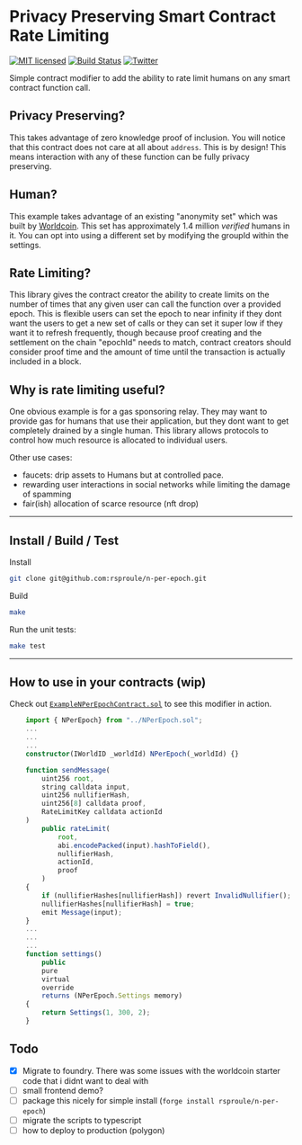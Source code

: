 [licence-badge]: https://img.shields.io/github/license/rsproule/n-per-epoch?color=blue
[licence-url]: https://github.com/rsproule/n-per-epoch/blob/main/LICENSE
[actions-badge]: https://github.com/rsproule/n-per-epoch/actions/workflows/test.yml/badge.svg
[actions-url]: https://github.com/rsproule/n-per-epoch/actions/workflows/test.yml
[twitter-badge]: https://img.shields.io/twitter/follow/sproule_
[twitter-url]: https://twitter.com/sproule_
[examples]: https://github.com/rsproule/n-per-epoch/tree/main/examples
[local-example-url]: src/test/ExampleNPerEpochContract.sol
[worldid-docs]: https://docs.worldcoin.org/

# Privacy Preserving Smart Contract Rate Limiting

[![MIT licensed][licence-badge]][licence-url]
[![Build Status][actions-badge]][actions-url]
[![Twitter][twitter-badge]][twitter-url]

Simple contract modifier to add the ability to rate limit humans on any smart contract function call.

## Privacy Preserving?

This takes advantage of zero knowledge proof of inclusion. You will notice that this contract does not care at all
about `address`. This is by design! This means interaction with any of these function can be fully privacy preserving.

## Human?

This example takes advantage of an existing "anonymity set" which was built by [Worldcoin][worldid-docs]. This set has
approximately 1.4 million _verified_ humans in it. You can opt into using a different set by modifying the groupId
within the settings.

## Rate Limiting?

This library gives the contract creator the ability to create limits on the number of times that any given user can
call the function over a provided epoch. This is flexible users can set the epoch to near infinity if they dont want
the users to get a new set of calls or they can set it super low if they want it to refresh frequently, though because
proof creating and the settlement on the chain "epochId" needs to match, contract creators should consider proof time and
the amount of time until the transaction is actually included in a block.

## Why is rate limiting useful?

One obvious example is for a gas sponsoring relay. They may want to provide gas for humans that use their application,
but they dont want to get completely drained by a single human. This library allows protocols to control how much resource
is allocated to individual users.

Other use cases:

- faucets: drip assets to Humans but at controlled pace.
- rewarding user interactions in social networks while limiting the damage of spamming
- fair(ish) allocation of scarce resource (nft drop)

---

## Install / Build / Test

Install

``` sh
git clone git@github.com:rsproule/n-per-epoch.git
```

Build

``` sh
make 
```

Run the unit tests:

``` sh
make test
```

---

## How to use in your contracts (wip)

Check out [`ExampleNPerEpochContract.sol`][local-example-url] to see this modifier in action.

``` ts
    import { NPerEpoch} from "../NPerEpoch.sol";
    ...
    ...
    ...
    constructor(IWorldID _worldId) NPerEpoch(_worldId) {}

    function sendMessage(
        uint256 root,
        string calldata input,
        uint256 nullifierHash,
        uint256[8] calldata proof,
        RateLimitKey calldata actionId
    )
        public rateLimit(
            root, 
            abi.encodePacked(input).hashToField(), 
            nullifierHash, 
            actionId, 
            proof
        )
    {
        if (nullifierHashes[nullifierHash]) revert InvalidNullifier();
        nullifierHashes[nullifierHash] = true;
        emit Message(input);
    }
    ...
    ...
    ...
    function settings()
        public
        pure
        virtual
        override
        returns (NPerEpoch.Settings memory)
    {
        return Settings(1, 300, 2);
    }
```

## Todo

- [x] Migrate to foundry. There was some issues with the worldcoin starter code that i didnt want to deal with
- [ ] small frontend demo?
- [ ] package this nicely for simple install (`forge install rsproule/n-per-epoch`)
- [ ] migrate the scripts to typescript
- [ ] how to deploy to production (polygon)
